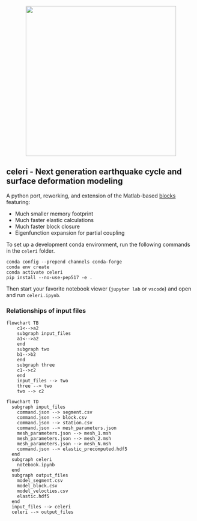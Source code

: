 <p align="center">
  <img src="https://user-images.githubusercontent.com/4225359/132613223-257e6e17-83bd-49a4-8bbc-326cc117f6ec.png" width=400 />
</p>

## celeri - Next generation earthquake cycle and surface deformation modeling
A python port, reworking, and extension of the Matlab-based [blocks](https://github.com/jploveless/Blocks) featuring:
- Much smaller memory footprint
- Much faster elastic calculations
- Much faster block closure
- Eigenfunction expansion for partial coupling

To set up a development conda environment, run the following commands in the `celeri` folder.
```
conda config --prepend channels conda-forge
conda env create
conda activate celeri
pip install --no-use-pep517 -e .
```

Then start your favorite notebook viewer (`jupyter lab` or `vscode`) and open and run `celeri.ipynb`.

### Relationships of input files
```mermaid
flowchart TB
    c1<-->a2
    subgraph input_files
    a1<-->a2
    end
    subgraph two
    b1-->b2
    end
    subgraph three
    c1-->c2
    end
    input_files --> two
    three --> two
    two --> c2
```

```mermaid
flowchart TD
  subgraph input_files
    command.json --> segment.csv
    command.json --> block.csv
    command.json --> station.csv
    command.json --> mesh_parameters.json
    mesh_parameters.json --> mesh_1.msh
    mesh_parameters.json --> mesh_2.msh
    mesh_parameters.json --> mesh_N.msh
    command.json --> elastic_precomputed.hdf5
  end
  subgraph celeri
    notebook.ipynb
  end
  subgraph output_files
    model_segment.csv
    model_block.csv
    model_velocties.csv
    elastic.hdf5
  end
  input_files --> celeri
  celeri --> output_files
```
